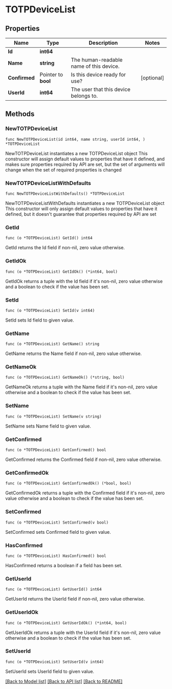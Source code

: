 # TOTPDeviceList

## Properties

Name | Type | Description | Notes
------------ | ------------- | ------------- | -------------
**Id** | **int64** |  | 
**Name** | **string** | The human-readable name of this device. | 
**Confirmed** | Pointer to **bool** | Is this device ready for use? | [optional] 
**UserId** | **int64** | The user that this device belongs to. | 

## Methods

### NewTOTPDeviceList

`func NewTOTPDeviceList(id int64, name string, userId int64, ) *TOTPDeviceList`

NewTOTPDeviceList instantiates a new TOTPDeviceList object
This constructor will assign default values to properties that have it defined,
and makes sure properties required by API are set, but the set of arguments
will change when the set of required properties is changed

### NewTOTPDeviceListWithDefaults

`func NewTOTPDeviceListWithDefaults() *TOTPDeviceList`

NewTOTPDeviceListWithDefaults instantiates a new TOTPDeviceList object
This constructor will only assign default values to properties that have it defined,
but it doesn't guarantee that properties required by API are set

### GetId

`func (o *TOTPDeviceList) GetId() int64`

GetId returns the Id field if non-nil, zero value otherwise.

### GetIdOk

`func (o *TOTPDeviceList) GetIdOk() (*int64, bool)`

GetIdOk returns a tuple with the Id field if it's non-nil, zero value otherwise
and a boolean to check if the value has been set.

### SetId

`func (o *TOTPDeviceList) SetId(v int64)`

SetId sets Id field to given value.


### GetName

`func (o *TOTPDeviceList) GetName() string`

GetName returns the Name field if non-nil, zero value otherwise.

### GetNameOk

`func (o *TOTPDeviceList) GetNameOk() (*string, bool)`

GetNameOk returns a tuple with the Name field if it's non-nil, zero value otherwise
and a boolean to check if the value has been set.

### SetName

`func (o *TOTPDeviceList) SetName(v string)`

SetName sets Name field to given value.


### GetConfirmed

`func (o *TOTPDeviceList) GetConfirmed() bool`

GetConfirmed returns the Confirmed field if non-nil, zero value otherwise.

### GetConfirmedOk

`func (o *TOTPDeviceList) GetConfirmedOk() (*bool, bool)`

GetConfirmedOk returns a tuple with the Confirmed field if it's non-nil, zero value otherwise
and a boolean to check if the value has been set.

### SetConfirmed

`func (o *TOTPDeviceList) SetConfirmed(v bool)`

SetConfirmed sets Confirmed field to given value.

### HasConfirmed

`func (o *TOTPDeviceList) HasConfirmed() bool`

HasConfirmed returns a boolean if a field has been set.

### GetUserId

`func (o *TOTPDeviceList) GetUserId() int64`

GetUserId returns the UserId field if non-nil, zero value otherwise.

### GetUserIdOk

`func (o *TOTPDeviceList) GetUserIdOk() (*int64, bool)`

GetUserIdOk returns a tuple with the UserId field if it's non-nil, zero value otherwise
and a boolean to check if the value has been set.

### SetUserId

`func (o *TOTPDeviceList) SetUserId(v int64)`

SetUserId sets UserId field to given value.



[[Back to Model list]](../README.md#documentation-for-models) [[Back to API list]](../README.md#documentation-for-api-endpoints) [[Back to README]](../README.md)


